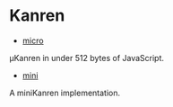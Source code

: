 # Kanren

- [micro](https://github.com/stellartux/kanren/tree/main/micro)

µKanren in under 512 bytes of JavaScript.

- [mini](https://github.com/stellartux/kanren/tree/main/mini)

A miniKanren implementation.
